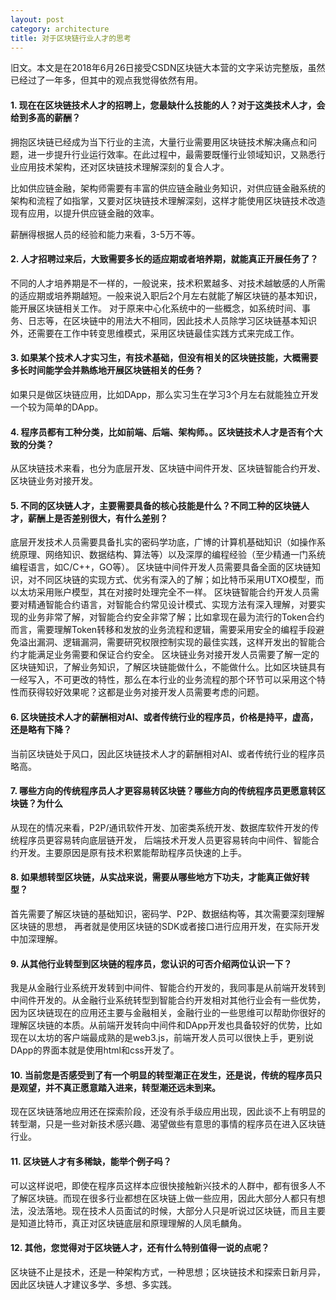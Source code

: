 ```yaml
---
layout: post
category: architecture
title: 对于区块链行业人才的思考
---
```


旧文。本文是在2018年6月26日接受CSDN区块链大本营的文字采访完整版，虽然已经过了一年多，但其中的观点我觉得依然有用。

#### 1. 现在在区块链技术人才的招聘上，您最缺什么技能的人？对于这类技术人才，会给到多高的薪酬？

拥抱区块链已经成为当下行业的主流，大量行业需要用区块链技术解决痛点和问题，进一步提升行业运行效率。在此过程中，最需要既懂行业领域知识，又熟悉行业应用技术架构，还对区块链技术理解深刻的复合人才。

比如供应链金融，架构师需要有丰富的供应链金融业务知识，对供应链金融系统的架构和流程了如指掌，又要对区块链技术理解深刻，这样才能使用区块链技术改造现有应用，以提升供应链金融的效率。

薪酬得根据人员的经验和能力来看，3-5万不等。
​
#### 2. 人才招聘过来后，大致需要多长的适应期或者培养期，就能真正开展任务了​？

不同的人才培养期是不一样的，一般说来，技术积累越多、对技术越敏感的人所需的适应期或培养期越短。一般来说入职后2个月左右就能了解区块链的基本知识，能开展区块链相关工作。
对于原来中心化系统中的一些概念，如系统时间、事务、日志等，在区块链中的用法大不相同，因此技术人员除学习区块链基本知识外，还需要在工作中转变思维模式，采用区块链最佳实践方式来完成工作。

####  3. 如果某个技术人才实习生，有技术基础，但没有相关的区块链技能，大概需要多长时间能学会并熟练地开展区块链相关的任务？

如果只是做区块链应用，比如DApp，那么实习生在学习3个月左右就能独立开发一个较为简单的DApp。

####  4. 程序员都有工种分类，比如前端、后端、架构师。。区块链技术人才是否有个大致的分类？

从区块链技术来看，也分为底层开发、区块链中间件开发、区块链智能合约开发、区块链业务对接开发。

####  5. 不同的区块链人才，主要需要具备的核心技能是什么？不同工种的区块链人才，薪酬上是否差别很大，有什么差别？

底层开发技术人员需要具备扎实的密码学功底，广博的计算机基础知识（如操作系统原理、网络知识、数据结构、算法等）以及深厚的编程经验（至少精通一门系统编程语言，如C/C++，GO等）。
区块链中间件开发人员需要具备全面的区块链知识，对不同区块链的实现方式、优劣有深入的了解；如比特币采用UTXO模型，而以太坊采用账户模型，其在对接时处理完全不一样。
区块链智能合约开发人员需要对精通智能合约语言，对智能合约常见设计模式、实现方法有深入理解，对要实现的业务非常了解，对智能合约安全非常了解；比如拿现在最为流行的Token合约而言，需要理解Token转移和发放的业务流程和逻辑，需要采用安全的编程手段避免溢出漏洞、逻辑漏洞，需要研究权限控制实现的最佳实践，这样开发出的智能合约才能满足业务需要和保证合约安全。
区块链业务对接开发人员需要了解一定的区块链知识，了解业务知识，了解区块链能做什么，不能做什么。比如区块链具有一经写入，不可更改的特性，那么在本行业的业务流程的那个环节可以采用这个特性而获得较好效果呢？这都是业务对接开发人员需要考虑的问题。

####  6. 区块链技术人才的薪酬相对AI、或者传统行业的程序员，价格是持平，虚高，还是略有下降？

当前区块链处于风口，因此区块链技术人才的薪酬相对AI、或者传统行业的程序员略高。

#### 7. 哪些方向的传统程序员人才更容易转区块链？哪些方向的传统程序员更愿意转区块链？为什么

从现在的情况来看，P2P/通讯软件开发、加密类系统开发、数据库软件开发的传统程序员更容易转向底层链开发，
后端技术开发人员更容易转向中间件、智能合约开发。主要原因是原有技术积累能帮助程序员快速的上手。

####  8. 如果想转型区块链，从实战来说，需要从哪些地方下功夫，才能真正做好转型？

首先需要了解区块链的基础知识，密码学、P2P、数据结构等，其次需要深刻理解区块链的思想，
再者就是使用区块链的SDK或者接口进行应用开发，在实际开发中加深理解。

####  9. 从其他行业转型到区块链的程序员，您认识的可否介绍两位认识一下？

我是从金融行业系统开发转到中间件、智能合约开发的，我同事是从前端开发转到中间件开发的。从金融行业系统转型到智能合约开发相对其他行业会有一些优势，因为区块链现在的应用还主要与金融相关，金融行业的一些思维可以帮助你很好的理解区块链的本质。从前端开发转向中间件和DApp开发也具备较好的优势，比如现在以太坊的客户端最成熟的是web3.js，前端开发人员可以很快上手，更别说DApp的界面本就是使用html和css开发了。

####  10. 当前您是否感受到了有一个明显的转型潮正在发生，还是说，传统的程序员只是观望，并不真正愿意踏入进来，转型潮还远未到来。

现在区块链落地应用还在探索阶段，还没有杀手级应用出现，因此谈不上有明显的转型潮，只是一些对新技术感兴趣、渴望做些有意思的事情的程序员在进入区块链行业。

####  11. 区块链人才有多稀缺，能举个例子吗？

可以这样说吧，即使在程序员这样本应很快接触新兴技术的人群中，都有很多人不了解区块链。而现在很多行业都想在区块链上做一些应用，因此大部分人都只有想法，没法落地。现在技术人员面试的时候，大部分人只是听说过区块链，而且主要是知道比特币，真正对区块链底层和原理理解的人凤毛麟角。

####  12. 其他，您觉得对于区块链人才，还有什么特别值得一说的点呢？

区块链不止是技术，还是一种架构方式，一种思想；区块链技术和探索日新月异，因此区块链人才建议多学、多想、多实践。

